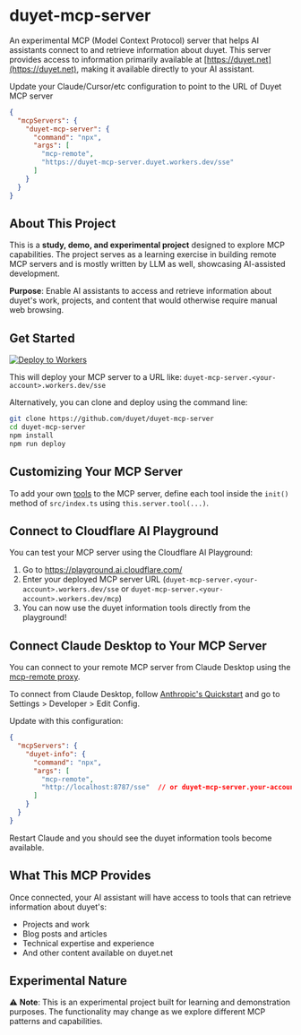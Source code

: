 # duyet-mcp-server

An experimental MCP (Model Context Protocol) server that helps AI assistants connect to and retrieve information about duyet. This server provides access to information primarily available at [https://duyet.net](https://duyet.net), making it available directly to your AI assistant.

Update your Claude/Cursor/etc configuration to point to the URL of Duyet MCP server

```json
{
  "mcpServers": {
    "duyet-mcp-server": {
      "command": "npx",
      "args": [
        "mcp-remote",
        "https://duyet-mcp-server.duyet.workers.dev/sse"
      ]
    }
  }
}
```


## About This Project

This is a **study, demo, and experimental project** designed to explore MCP capabilities. The project serves as a learning exercise in building remote MCP servers and is mostly written by LLM as well, showcasing AI-assisted development.

**Purpose**: Enable AI assistants to access and retrieve information about duyet's work, projects, and content that would otherwise require manual web browsing.

## Get Started

[![Deploy to Workers](https://deploy.workers.cloudflare.com/button)](https://deploy.workers.cloudflare.com/?url=https://github.com/duyet/duyet-mcp-server)

This will deploy your MCP server to a URL like: `duyet-mcp-server.<your-account>.workers.dev/sse`

Alternatively, you can clone and deploy using the command line:
```bash
git clone https://github.com/duyet/duyet-mcp-server
cd duyet-mcp-server
npm install
npm run deploy
```

## Customizing Your MCP Server

To add your own [tools](https://developers.cloudflare.com/agents/model-context-protocol/tools/) to the MCP server, define each tool inside the `init()` method of `src/index.ts` using `this.server.tool(...)`. 

## Connect to Cloudflare AI Playground

You can test your MCP server using the Cloudflare AI Playground:

1. Go to https://playground.ai.cloudflare.com/
2. Enter your deployed MCP server URL (`duyet-mcp-server.<your-account>.workers.dev/sse` or `duyet-mcp-server.<your-account>.workers.dev/mcp`)
3. You can now use the duyet information tools directly from the playground!

## Connect Claude Desktop to Your MCP Server

You can connect to your remote MCP server from Claude Desktop using the [mcp-remote proxy](https://www.npmjs.com/package/mcp-remote). 

To connect from Claude Desktop, follow [Anthropic's Quickstart](https://modelcontextprotocol.io/quickstart/user) and go to Settings > Developer > Edit Config.

Update with this configuration:

```json
{
  "mcpServers": {
    "duyet-info": {
      "command": "npx",
      "args": [
        "mcp-remote",
        "http://localhost:8787/sse"  // or duyet-mcp-server.your-account.workers.dev/sse
      ]
    }
  }
}
```

Restart Claude and you should see the duyet information tools become available.

## What This MCP Provides

Once connected, your AI assistant will have access to tools that can retrieve information about duyet's:
- Projects and work
- Blog posts and articles
- Technical expertise and experience
- And other content available on duyet.net

## Experimental Nature

⚠️ **Note**: This is an experimental project built for learning and demonstration purposes. The functionality may change as we explore different MCP patterns and capabilities.
